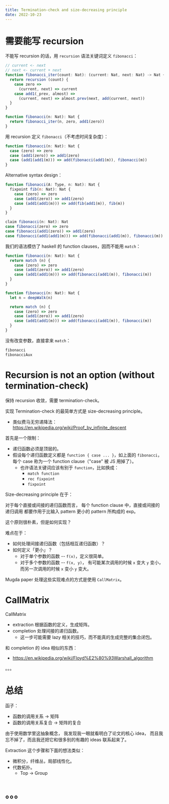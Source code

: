 ```yaml
---
title: Termination-check and size-decreasing principle
date: 2022-10-23
---
```


# 需要能写 recursion

不能写 recursion 的话，用 `recursion` 语法关键词定义 `fibonacci`：

```js
// current <- next
// next <- current + next
function fibonacci_iter(count: Nat): (current: Nat, next: Nat) -> Nat {
  return recursion (count) {
    case zero =>
      (current, next) => current
    case add1(_prev, almost) =>
      (current, next) => almost.prev(next, add(current, next))
  }
}

function fibonacci(n: Nat): Nat {
  return fibonacci_iter(n, zero, add1(zero))
}
```

用 recursion 定义 `fibonacci`（不考虑时间复杂度）：

```js
function fibonacci(n: Nat): Nat {
  case (zero) => zero
  case (add1(zero)) => add1(zero)
  case (add1(add1(m))) => add(fibonacci(add1(m)), fibonacci(m))
}
```

Alternative syntax design：

```js
function fibonacci(A: Type, n: Nat): Nat {
  fixpoint fib(n: Nat): Nat {
    case (zero) => zero
    case (add1(zero)) => add1(zero)
    case (add1(add1(m))) => add(fib(add1(m)), fib(m))
  }
}
```

```js
claim fibonacci(n: Nat): Nat
case fibonacci(zero) => zero
case fibonacci(add1(zero)) => add1(zero)
case fibonacci(add1(add1(m))) => add(fibonacci(add1(m)), fibonacci(m))
```

我们的语法模仿了 haskell 的 function clauses，因而不能用 `match`：

```js
function fibonacci(n: Nat): Nat {
  return match (n) {
    case (zero) => zero
    case (add1(zero)) => add1(zero)
    case (add1(add1(m))) => add(fibonacci(add1(m)), fibonacci(m))
  }
}
```

```js
function fibonacci(n: Nat): Nat {
  let n = deepWalk(n)

  return match (n) {
    case (zero) => zero
    case (add1(zero)) => add1(zero)
    case (add1(add1(m))) => add(fibonacci(add1(m)), fibonacci(m))
  }
}
```

没有改变参数，直接拿来 `match`：

```js
fibonacci
fibonacciAux
```

# Recursion is not an option (without termination-check)

保持 recursion 收敛，需要 termination-check。

实现 Termination-check 的最简单方式是 size-decreasing principle。

- 类似费马无穷递降法：https://en.wikipedia.org/wiki/Proof_by_infinite_descent

首先是一个限制：

- 递归函数必须是顶层的。
- 假设每个递归函数定义都是 `function { case ... }`，如上面的 `fibonacci`，
  每个 case 称为一个 function clause（"case" 被 JS 用掉了）。
  - 也许语法关键词应该有别于 `function`，比如换成：
    - `match function`
    - `rec fixpoint`
    - `fixpoint`

Size-decreasing principle 在于：

对于每个直接或间接的递归函数而言，
每个 function clause 中，直接或间接的递归调用
都要作用于比输入 pattern 更小的 pattern 所构成的 exp。

这个原则很朴素，但是如何实现？

难点在于：

- 如何处理间接递归函数（包括相互递归函数）？
- 如何定义「更小」？
  - 对于单个参数的函数 -- `f(x)`，定义很简单。
  - 对于多个参数的函数 -- `f(x, y)`，
    有可能某次调用的时候 `x` 变大 `y` 变小，
    而另一次调用的时候 `x` 变小 `y` 变大。

Mugda paper 处理这些实现难点的方式是使用 `CallMatrix`。

# CallMatrix

CallMatrix

- extraction 根据函数的定义，生成矩阵。
- completion 处理间接的递归函数。
  - 这一步可能需要 lazy 相关的技巧，而不能真的生成完整的集合闭包。

和 completion 的 idea 相似的东西：

- https://en.wikipedia.org/wiki/Floyd%E2%80%93Warshall_algorithm

。。。

# 总结

函子：

- 函数的调用关系 -> 矩阵
- 函数的调用关系复合 -> 矩阵的复合

由于使用数学里这抽象概念，
我发现我一眼就看明白了论文的核心 idea，
而且我忘不掉了，而且我还把它和很多别的有趣的 ideas 联系起来了。

Extraction 这个步骤和下面的想法类似：

- 微积分，纤维丛，局部线性化。
- 代数拓扑。
  - Top -> Group

# 。。。
